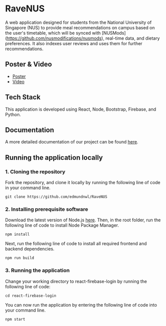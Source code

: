 # RaveNUS
A web application designed for students from the National University of Singapore (NUS) to provide meal recommendations on campus based on the user's timetable, which will be synced with [NUSMods] (https://github.com/nusmodifications/nusmods), real-time data, and dietary preferences. It also indexes user reviews and uses them for further recommendations.

## Poster & Video
- [Poster](https://drive.google.com/file/d/1iyXjW-vgu9QGRsBrjlbMNfMrBichI53U/view?usp=share_link)
- [Video](https://drive.google.com/file/d/1vRImC_zf8TfHF2xV_1dpIJZHlvOIF2FS/view) 
## Tech Stack
This application is developed using React, Node, Bootstrap, Firebase, and Python.

## Documentation
A more detailed documentation of our project can be found [here](https://docs.google.com/document/d/19NkIt3C7WZdKLojUQWhlJf7AswuNIgGGnAyUwSRe0hw/edit?usp=share_link).

## Running the application locally
### 1. Cloning the repository
Fork the repository, and clone it locally by running the following line of code in your command line.
```
git clone https://github.com/edmundnwl/RaveNUS
```

### 2. Installing prerequisite software
Download the latest version of Node.js [here](https://nodejs.org/en/download).
Then, in the root folder, run the following line of code to install Node Package Manager.
```
npm install
```
Next, run the following line of code to install all required frontend and backend dependencies.
```
npm run build
```
### 3. Running the application
Change your working directory to react-firebase-login by running the following line of code:
```
cd react-firebase-login
```
You can now run the application by entering the following line of code into your command line.
```
npm start
```
